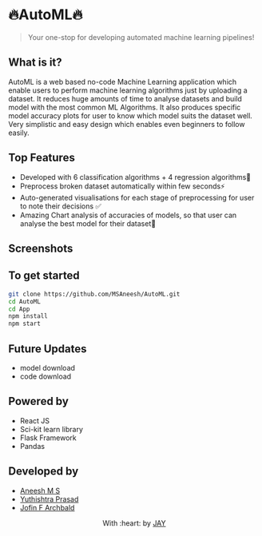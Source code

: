 # 🔥AutoML🔥
> Your one-stop for developing automated machine learning pipelines!

## What is it?
AutoML is a web based no-code Machine Learning application which enable users to perform machine learning algorithms just by uploading a
dataset. It reduces huge amounts of time to analyse datasets and build model with the most common ML Algorithms. 
It also produces specific model accuracy plots for user to know which model suits the dataset well. 
Very simplistic and easy design which enables even beginners to follow easily.

## Top Features
- Developed with 6 classification algorithms + 4 regression algorithms🚨
- Preprocess broken dataset automatically within few seconds⚡️
- Auto-generated visualisations for each stage of preprocessing for user to note their decisions ✅
- Amazing Chart analysis of accuracies of models, so that user can analyse the best model for their dataset📝

## Screenshots



## To get started
```bash
git clone https://github.com/MSAneesh/AutoML.git
cd AutoML
cd App
npm install
npm start
```

## Future Updates
- model download
- code download

## Powered by
- React JS
- Sci-kit learn library
- Flask Framework
- Pandas

## Developed by
- [Aneesh M S](https://github.com/MSAneesh)
- [Yuthishtra Prasad](https://github.com/Yuthish)
- [Jofin F Archbald](https://github.com/j0fiN)


<p align="center">
	With :heart: by <a href="https://github.com/JAY2335" target="_blank">JAY</a>
</p>
